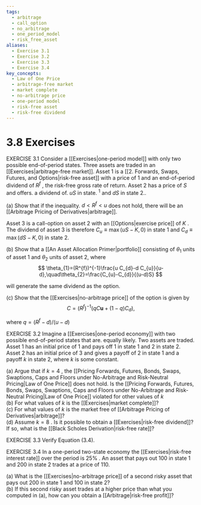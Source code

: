 ```yaml
---
tags:
  - arbitrage
  - call_option
  - no_arbitrage
  - one_period_model
  - risk_free_asset
aliases:
  - Exercise 3.1
  - Exercise 3.2
  - Exercise 3.3
  - Exercise 3.4
key_concepts:
  - Law of One Price
  - arbitrage-free market
  - market complete
  - no-arbitrage price
  - one-period model
  - risk-free asset
  - risk-free dividend
---
```


# 3.8 Exercises  

EXERCISE 3.1 Consider a [[Exercises|one-period model]] with only two possible end-of-period states. Three assets are traded in an [[Exercises|arbitrage-free market]]. Asset 1 is a [[2. Forwards, Swaps, Futures, and Options|risk-free asset]] with a price of 1 and an end-of-period dividend of $R^{f}$ , the risk-free gross rate of return. Asset 2 has a price of $S$ and offers. a dividend of. $u S$ in state. $^{1}$ and $d S$ in state 2..  

(a) Show that if the inequality. $d<R^{f}<u$ does not hold, there will be an [[Arbitrage Pricing of Derivatives|arbitrage]].  

Asset 3 is a call-option on asset 2 with an [[Options|exercise price]] of $K$ . The dividend of asset 3 is therefore $C_{u}\equiv\operatorname*{max}(u S-K,0)$ in state 1 and $C_{d}\equiv\operatorname*{max}(d S-K,0)$ in state 2.  

(b) Show that a [[An Asset Allocation Primer|portfolio]] consisting of $\theta_{1}$ units of asset $1$ and $\theta_{2}$ units of asset 2, where  
$$
\theta_{1}=(R^{f})^{-1}\frac{u C_{d}-d C_{u}}{u-d},\quad\theta_{2}=\frac{C_{u}-C_{d}}{(u-d)S}
$$  

will generate the same dividend as the option.  

(c) Show that the [[Exercises|no-arbitrage price]] of the option is given by  
$$
C=(R^{f})^{-1}\left(q C\boldsymbol{u}+(1-q)C_{d}\right),
$$  

where $q=(R^{f}-d)/(u-d)$  

EXERCISE 3.2 Imagine a [[Exercises|one-period economy]] with two possible end-of-period states that are. equally likely. Two assets are traded. Asset 1 has an initial price of 1 and pays off 1 in state 1 and 2 in state 2. Asset 2 has an initial price of 3 and gives a payoff of 2 in state 1 and a payoff $k$ in state 2, where $k$ is some constant.  

(a) Argue that if $k=4$ , the [[Pricing Forwards, Futures, Bonds, Swaps, Swaptions, Caps and Floors under No-Arbitrage and Risk-Neutral Pricing|Law of One Price]] does not hold. Is the [[Pricing Forwards, Futures, Bonds, Swaps, Swaptions, Caps and Floors under No-Arbitrage and Risk-Neutral Pricing|Law of One Price]] violated for other values of $k$   
(b) For what values of $k$ is the [[Exercises|market complete]]?   
(c) For what values of $k$ is the market free of [[Arbitrage Pricing of Derivatives|arbitrage]]?   
(d) Assume $k=8$ . Is it possible to obtain a [[Exercises|risk-free dividend]]? If so, what is the [[Black Scholes Derivation|risk-free rate]]?  

EXERCISE 3.3 Verify Equation (3.4).  

EXERCISE 3.4 In a one-period two-state economy the [[Exercises|risk-free interest rate]] over the period is $25\%$ . An asset that pays out 100 in state 1 and 200 in state 2 trades at a price of 110.  

(a) What is the [[Exercises|no-arbitrage price]] of a second risky asset that pays out 200 in state 1 and 100 in state 2?   
(b) If this second risky asset trades at a higher price than what you computed in (a), how can you obtain a [[Arbitrage|risk-free profit]]?  
